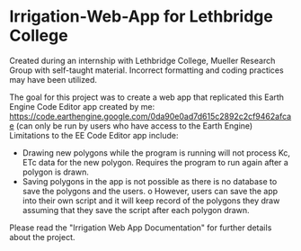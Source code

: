 # Irrigation-Web-App for Lethbridge College

Created during an internship with Lethbridge College, Mueller Research Group with self-taught material. Incorrect formatting and coding practices may have been utilized. 

The goal for this project was to create a web app that replicated this Earth Engine Code Editor app created by me: https://code.earthengine.google.com/0da90e0ad7d615c2892c2cf9462afcae (can only be run by users who have access to the Earth Engine)
Limitations to the EE Code Editor app include:
  - Drawing new polygons while the program is running will not process Kc, ETc data for the new polygon. Requires the program to run again after a polygon is drawn.
  - Saving polygons in the app is not possible as there is no database to save the polygons and the users.
    o However, users can save the app into their own script and it will keep record of the polygons they draw assuming that they save the script after each polygon drawn.


Please read the "Irrigation Web App Documentation" for further details about the project. 
